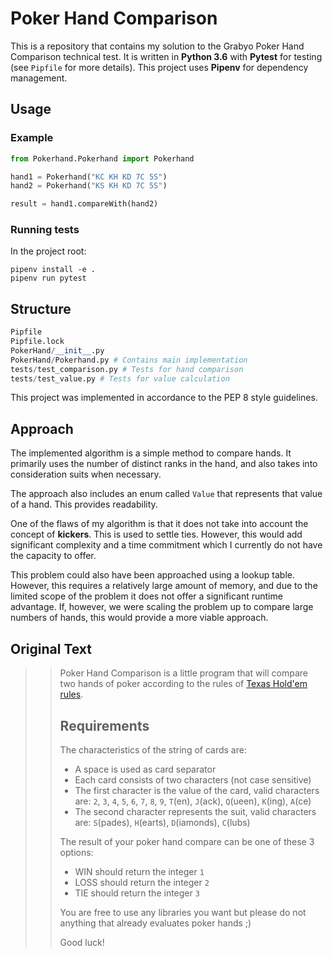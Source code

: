 # **Poker Hand Comparison**

This is a repository that contains my solution to the Grabyo Poker Hand Comparison technical test. It is written in **Python 3.6** with **Pytest** for testing (see `Pipfile` for more details). This project uses **Pipenv** for dependency management.

## Usage

### Example

```python
from Pokerhand.Pokerhand import Pokerhand

hand1 = Pokerhand("KC KH KD 7C 5S")
hand2 = Pokerhand("KS KH KD 7C 5S")

result = hand1.compareWith(hand2)
```

### Running tests

In the project root:

```shell
pipenv install -e .
pipenv run pytest
```

## Structure

```python
Pipfile
Pipfile.lock
PokerHand/__init__.py
PokerHand/Pokerhand.py # Contains main implementation
tests/test_comparison.py # Tests for hand comparison
tests/test_value.py # Tests for value calculation
```

This project was implemented in accordance to the PEP 8 style guidelines.

## Approach

The implemented algorithm is a simple method to compare hands. It primarily uses the number of distinct ranks in the hand, and also takes into consideration suits when necessary.

The approach also includes an enum called `Value` that represents that value of a hand. This provides readability.

One of the flaws of my algorithm is that it does not take into account the concept of **kickers**. This is used to settle ties. However, this would add significant complexity and a time commitment which I currently do not have the capacity to offer.

This problem could also have been approached using a lookup table. However, this requires a relatively large amount of memory, and due to the limited scope of the problem it does not offer a significant runtime advantage. If, however, we were scaling the problem up to compare large numbers of hands, this would provide a more viable approach.

## Original Text 

>> Poker Hand Comparison is a little program that will compare two hands of poker according to the rules of [Texas Hold'em rules](https://en.wikipedia.org/wiki/Texas_hold_%27em#Hand_values).
>> 
>> ## Requirements
>> 
>> The characteristics of the string of cards are:
>> * A space is used as card separator
>> * Each card consists of two characters (not case sensitive)
>> * The first character is the value of the card, valid characters are: `2`, `3`, `4`, `5`, `6`, `7`, `8`, `9`, `T`(en), `J`(ack), `Q`(ueen), `K`(ing), `A`(ce)
>> * The second character represents the suit, valid characters are: `S`(pades), `H`(earts), `D`(iamonds), `C`(lubs)
>> 
>> The result of your poker hand compare can be one of these 3 options:
>> * WIN should return the integer `1`
>> * LOSS should return the integer `2`
>> * TIE should return the integer `3`
>> 
>> You are free to use any libraries you want but please do not anything that already evaluates poker hands ;)
>> 
>> Good luck!
